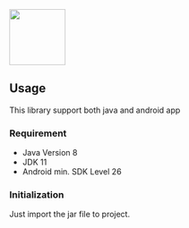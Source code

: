 <img width="100" src="https://my.ipaymu.com/asset/images/logo-ipaymu.png">

## Usage

This library support both java and android app

### Requirement

- Java Version 8
- JDK 11
- Android min. SDK Level 26

### Initialization

Just import the jar file to project.